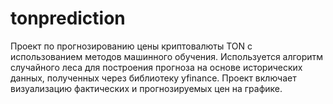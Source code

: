 # tonprediction
Проект по прогнозированию цены криптовалюты TON с использованием методов машинного обучения. Используется алгоритм случайного леса для построения прогноза на основе исторических данных, полученных через библиотеку yfinance. Проект включает визуализацию фактических и прогнозируемых цен на графике.
